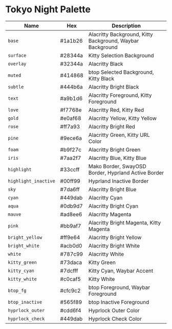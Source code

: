 # Tokyo Night Palette

| Name | Hex | Description |
|---|---|---|
| `base` | #1a1b26 | Alacritty Background, Kitty Background, Waybar Background |
| `surface` | #28344a | Kitty Selection Background |
| `overlay` | #32344a | Alacritty Black |
| `muted` | #414868 | btop Selected Background, Kitty Black |
| `subtle` | #444b6a | Alacritty Bright Black |
| `text` | #a9b1d6 | Alacritty Foreground, Kitty Foreground |
| `love` | #f7768e | Alacritty Red, Kitty Red |
| `gold` | #e0af68 | Alacritty Yellow, Kitty Yellow |
| `rose` | #ff7a93 | Alacritty Bright Red |
| `pine` | #9ece6a | Alacritty Green, Kitty URL Color |
| `foam` | #b9f27c | Alacritty Bright Green |
| `iris` | #7aa2f7 | Alacritty Blue, Kitty Blue |
| `highlight` | #33ccff | Mako Border, SwayOSD Border, Hyprland Active Border |
| `highlight_inactive` | #00ff99 | Hyprland Inactive Border |
| `sky` | #7da6ff | Alacritty Bright Blue |
| `cyan` | #449dab | Alacritty Cyan |
| `aqua` | #0db9d7 | Alacritty Bright Cyan |
| `mauve` | #ad8ee6 | Alacritty Magenta |
| `pink` | #bb9af7 | Alacritty Bright Magenta, Kitty Magenta |
| `bright_yellow` | #ff9e64 | Alacritty Bright Yellow |
| `bright_white` | #acb0d0 | Alacritty Bright White |
| `white` | #787c99 | Alacritty White |
| `kitty_green` | #73daca | Kitty Green |
| `kitty_cyan` | #7dcfff | Kitty Cyan, Waybar Accent |
| `kitty_white` | #c0caf5 | Kitty White |
| `btop_fg` | #cfc9c2 | btop Foreground, Waybar Foreground |
| `btop_inactive` | #565f89 | btop Inactive Foreground |
| `hyprlock_outer` | #cdd6f4 | Hyprlock Outer Color |
| `hyprlock_check` | #449dab | Hyprlock Check Color |
